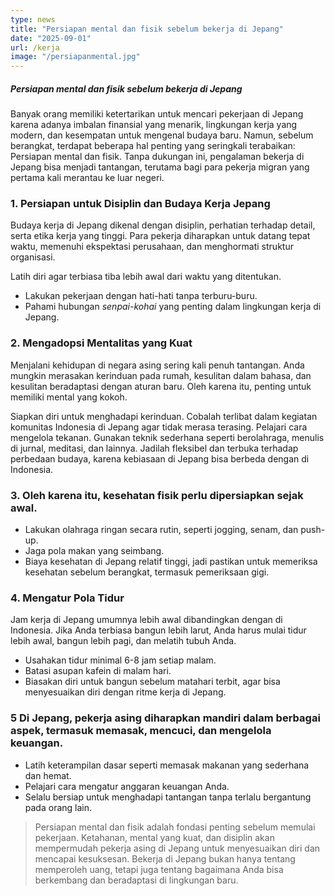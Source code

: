 ```yaml
---
type: news
title: "Persiapan mental dan fisik sebelum bekerja di Jepang"
date: "2025-09-01"
url: /kerja
image: "/persiapanmental.jpg"
---
```




##### Persiapan mental dan fisik sebelum bekerja di Jepang

Banyak orang memiliki ketertarikan untuk mencari pekerjaan di Jepang karena adanya imbalan finansial yang menarik, lingkungan kerja yang modern, dan kesempatan untuk mengenal budaya baru. Namun, sebelum berangkat, terdapat beberapa hal penting yang seringkali terabaikan: Persiapan mental dan fisik. Tanpa dukungan ini, pengalaman bekerja di Jepang bisa menjadi tantangan, terutama bagi para pekerja migran yang pertama kali merantau ke luar negeri.

### 1. Persiapan untuk Disiplin dan Budaya Kerja Jepang

Budaya kerja di Jepang dikenal dengan disiplin, perhatian terhadap detail, serta etika kerja yang tinggi. Para pekerja diharapkan untuk datang tepat waktu, memenuhi ekspektasi perusahaan, dan menghormati struktur organisasi.

Latih diri agar terbiasa tiba lebih awal dari waktu yang ditentukan.
* Lakukan pekerjaan dengan hati-hati tanpa terburu-buru.
* Pahami hubungan *senpai-kohai* yang penting dalam lingkungan kerja di Jepang.

### 2. Mengadopsi Mentalitas yang Kuat

Menjalani kehidupan di negara asing sering kali penuh tantangan. Anda mungkin merasakan kerinduan pada rumah, kesulitan dalam bahasa, dan kesulitan beradaptasi dengan aturan baru. Oleh karena itu, penting untuk memiliki mental yang kokoh.

Siapkan diri untuk menghadapi kerinduan. Cobalah terlibat dalam kegiatan komunitas Indonesia di Jepang agar tidak merasa terasing.
Pelajari cara mengelola tekanan. Gunakan teknik sederhana seperti berolahraga, menulis di jurnal, meditasi, dan lainnya.
Jadilah fleksibel dan terbuka terhadap perbedaan budaya, karena kebiasaan di Jepang bisa berbeda dengan di Indonesia.

### 3. Oleh karena itu, kesehatan fisik perlu dipersiapkan sejak awal.

* Lakukan olahraga ringan secara rutin, seperti jogging, senam, dan push-up.
* Jaga pola makan yang seimbang.
* Biaya kesehatan di Jepang relatif tinggi, jadi pastikan untuk memeriksa kesehatan sebelum berangkat, termasuk pemeriksaan gigi.

### 4. Mengatur Pola Tidur

Jam kerja di Jepang umumnya lebih awal dibandingkan dengan di Indonesia. Jika Anda terbiasa bangun lebih larut, Anda harus mulai tidur lebih awal, bangun lebih pagi, dan melatih tubuh Anda.

* Usahakan tidur minimal 6-8 jam setiap malam.
* Batasi asupan kafein di malam hari.
* Biasakan diri untuk bangun sebelum matahari terbit, agar bisa menyesuaikan diri dengan ritme kerja di Jepang.

### 5 Di Jepang, pekerja asing diharapkan mandiri dalam berbagai aspek, termasuk memasak, mencuci, dan mengelola keuangan.

* Latih keterampilan dasar seperti memasak makanan yang sederhana dan hemat.
* Pelajari cara mengatur anggaran keuangan Anda.
* Selalu bersiap untuk menghadapi tantangan tanpa terlalu bergantung pada orang lain.

> Persiapan mental dan fisik adalah fondasi penting sebelum memulai pekerjaan. Ketahanan, mental yang kuat, dan disiplin akan mempermudah pekerja asing di Jepang untuk menyesuaikan diri dan mencapai kesuksesan. Bekerja di Jepang bukan hanya tentang memperoleh uang, tetapi juga tentang bagaimana Anda bisa berkembang dan beradaptasi di lingkungan baru.


